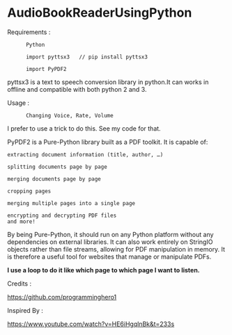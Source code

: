 # AudioBookReaderUsingPython

Requirements :

          Python
          
          import pyttsx3   // pip install pyttsx3
          
          import PyPDF2
          
pyttsx3 is a text to speech conversion library in python.It can works in offline and compatible with both
python 2 and 3.

Usage :
      
          Changing Voice, Rate, Volume 
      
I prefer to use a trick to do this. See my code for that.



PyPDF2 is a Pure-Python library built as a PDF toolkit. It is capable of:

    extracting document information (title, author, …)
    
    splitting documents page by page
    
    merging documents page by page
    
    cropping pages
    
    merging multiple pages into a single page
    
    encrypting and decrypting PDF files
    and more!

By being Pure-Python, it should run on any Python platform without any dependencies on external libraries. It can also work entirely on StringIO objects rather than file streams, allowing for PDF manipulation in memory. It is therefore a useful tool for websites that manage or manipulate PDFs.

<b>I use a loop to do it like which page to which page I want to listen.</b>


Credits :

https://github.com/programminghero1

Inspired By :

https://www.youtube.com/watch?v=HE6iHgqlnBk&t=233s
